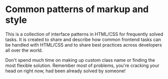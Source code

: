 Common patterns of markup and style
===

This is a collection of interface patterns in HTML/CSS for frequently solved tasks. It is created to share and describe how common frontend tasks can be handled with HTML/CSS and to share best practices across developers all over the world.

Don't spend much time on making up custom class name or finding the most flexible solution. Remember most of problems, you're cracking your head on right now, had been already solved by someone!
